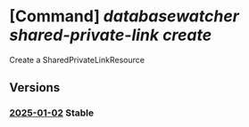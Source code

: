 # [Command] _databasewatcher shared-private-link create_

Create a SharedPrivateLinkResource

## Versions

### [2025-01-02](/Resources/mgmt-plane/L3N1YnNjcmlwdGlvbnMve30vcmVzb3VyY2Vncm91cHMve30vcHJvdmlkZXJzL21pY3Jvc29mdC5kYXRhYmFzZXdhdGNoZXIvd2F0Y2hlcnMve30vc2hhcmVkcHJpdmF0ZWxpbmtyZXNvdXJjZXMve30=/2025-01-02.xml) **Stable**

<!-- mgmt-plane /subscriptions/{}/resourcegroups/{}/providers/microsoft.databasewatcher/watchers/{}/sharedprivatelinkresources/{} 2025-01-02 -->
